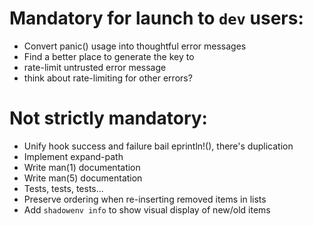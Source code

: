 # Mandatory for launch to `dev` users:

* Convert panic() usage into thoughtful error messages
* Find a better place to generate the key to
* rate-limit untrusted error message
* think about rate-limiting for other errors?

# Not strictly mandatory:

* Unify hook success and failure bail eprintln!(), there's duplication
* Implement expand-path
* Write man(1) documentation
* Write man(5) documentation
* Tests, tests, tests...
* Preserve ordering when re-inserting removed items in lists
* Add `shadowenv info` to show visual display of new/old items
